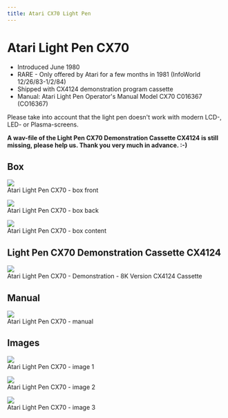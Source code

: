 ```yaml
---
title: Atari CX70 Light Pen
---
```

# Atari Light Pen CX70  
- Introduced June 1980  
- RARE - Only offered by Atari for a few months in 1981 (InfoWorld 12/26/83-1/2/84)  
- Shipped with CX4124 demonstration program cassette  
- Manual: Atari Light Pen Operator's Manual Model CX70 C016367 (CO16367)  
  
Please take into account that the light pen doesn't work with modern LCD-, LED- or Plasma-screens.  
  
__A wav-file of the Light Pen CX70 Demonstration Cassette CX4124 is still missing, please help us. Thank you very much in advance. :-)__  
## Box  
![](attachments/box_front.jpg)  
Atari Light Pen CX70 - box front  
  
![](attachments/box_back.jpg)  
Atari Light Pen CX70 - box back  
  
![](attachments/Content.jpg)  
Atari Light Pen CX70 - box content  
  
## Light Pen CX70 Demonstration Cassette CX4124  
![](attachments/Light_Pen_CX70_Demonstration_Cassette_CX4124.jpg)  
Atari Light Pen CX70 - Demonstration - 8K Version CX4124 Cassette  
  
## Manual  
![](attachments/Manual.jpg)  
Atari Light Pen CX70 - manual  
  
## Images  
![](attachments/Light_Pen_CX70-1.jpg)  
Atari Light Pen CX70 - image 1  
  
![](attachments/Light_Pen_CX70-5.jpg)  
Atari Light Pen CX70 - image 2  
  
![](attachments/Light_Pen_CX70-6.jpg)  
Atari Light Pen CX70 - image 3  
